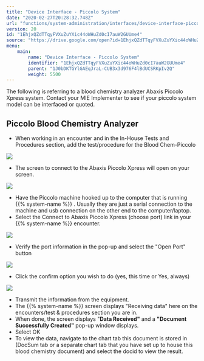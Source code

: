 ```yaml
---
title: "Device Interface - Piccolo System"
date: "2020-02-27T20:28:32.748Z"
url: "functions/system-administration/interfaces/device-interface-piccolo-system.html"
version: 20
id: "1EhjxQZdTTqyFVXuZuYXic44oWHuZd0cI7auW2GUUme4"
source: "https://drive.google.com/open?id=1EhjxQZdTTqyFVXuZuYXic44oWHuZd0cI7auW2GUUme4"
menu:
    main:
        name: "Device Interface - Piccolo System"
        identifier: "1EhjxQZdTTqyFVXuZuYXic44oWHuZd0cI7auW2GUUme4"
        parent: "1J0bDKTGYlGAEqJraL-CUB3x3d976F4lBdUCSRKpIv2Q"
        weight: 5500
---
```

The following is referring to a blood chemistry analyzer Abaxis Piccolo Xpress system. Contact your MIE Implementer to see if your piccolo system model can be interfaced or quoted.

## Piccolo Blood Chemistry Analyzer

* When working in an encounter and in the In-House Tests and Procedures section, add the test/procedure for the Blood Chem-Piccolo

![](device-interface-piccolo-system.images/image1.png)

* The screen to connect to the Abaxis Piccolo Xpress will open on your screen.

![](device-interface-piccolo-system.images/image3.png)

* Have the Piccolo machine hooked up to the computer that is running {{% system-name %}} . Usually they are just a serial connection to the machine and usb connection on the other end to the computer/laptop.
* Select the Connect to Abaxis Piccolo Xpress (choose port) link in your {{% system-name %}} encounter.

![](device-interface-piccolo-system.images/image2.png)

* Verify the port information in the pop-up and select the "Open Port" button

![](device-interface-piccolo-system.images/image5.png)

* Click the confirm option you wish to do (yes, this time or Yes, always)

![](device-interface-piccolo-system.images/image4.png)

* Transmit the information from the equipment.
* The {{% system-name %}} screen displays "Receiving data" here on the encounters/test & procedures section you are in.
* When done, the screen displays "<strong>Data Received"</strong> and a <strong>"Document Successfully Created"</strong> pop-up window displays.
* Select OK
* To view the data, navigate to the chart tab this document is stored in (DocSum tab or a separate chart tab that you have set up to house this blood chemistry document) and select the docid to view the result.
